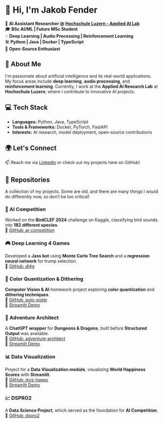 # 👋 Hi, I'm Jakob Fender  

🔬 **AI Assistant Researcher @ [Hochschule Luzern - Applied AI Lab](https://www.hslu.ch/en/lucerne-school-of-information-technology/research/labs/applied-ai/)**  
🎓 **BSc AI/ML | Future MSc Student**  
💡 **Deep Learning | Audio Processing | Reinforcement Learning**  
🛠 **Python | Java | Docker | TypeScript**  
🚀 **Open-Source Enthusiast**  

## 🧠 About Me  
I'm passionate about artificial intelligence and its real-world applications. My focus areas include **deep learning**, **audio processing**, and **reinforcement learning**. Currently, I work at the **Applied AI Research Lab** at **Hochschule Luzern**, where I contribute to innovative AI projects.  

## 💻 Tech Stack  
- **Languages:** Python, Java, TypeScript  
- **Tools & Frameworks:** Docker, PyTorch, FastAPI  
- **Interests:** AI research, model deployment, open-source contributions  

## 🌍 Let's Connect  
📫 Reach me via [LinkedIn](https://www.linkedin.com/in/jakob-fender/) or check out my projects here on GitHub!  

## 📖 Repositories

A collection of my projects. Some are old, and there are many things I would do differently now, so don’t be too critical!  

### 🤖 AI Competition  
Worked on the **BirdCLEF 2024** challenge on Kaggle, classifying bird sounds into **182 different species**.  
🔗 [GitHub: ai-competition](https://github.com/JakobFenderHSLU/ai-competition)  

### 🎮 Deep Learning 4 Games  
Developed a **Jass bot** using **Monte Carlo Tree Search** and a **regression neural network** for trump selection.  
🔗 [GitHub: dl4g](https://github.com/JakobFenderHSLU/dl4g)  

### 🎨 Color Quantization & Dithering  
**Computer Vision & AI** homework project exploring **color quantization** and **dithering techniques**.  
🔗 [GitHub: auto-pixler](https://github.com/JakobFenderHSLU/auto-pixler)  
🔗 [Streamlit Demo](https://auto-pixler.streamlit.app/)

### 🏰 Adventure Architect  
A **ChatGPT wrapper** for **Dungeons & Dragons**, built before **Structured Output** was available.  
🔗 [GitHub: adventure-architect](https://github.com/JakobFenderHSLU/adventure-architect)  
🔗 [Streamlit Demo](https://adventure-architect.streamlit.app/)

### 📊 Data Visualization  
Project for a **Data Visualization module**, visualizing **World Happiness Scores** with **Streamlit**.  
🔗 [GitHub: dviz-happy](https://github.com/JakobFenderHSLU/dviz-happy)  
🔗 [Streamlit Demo](https://dviz-happy.streamlit.app/)

### 📈 DSPRO2  
A **Data Science Project**, which served as the foundation for **AI Competition**.  
🔗 [GitHub: dspro2](https://github.com/JakobFenderHSLU/dspro2)  











